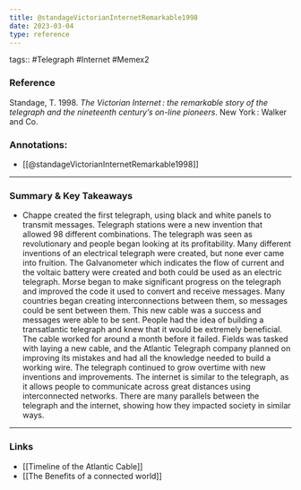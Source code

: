 ```yaml
---
title: @standageVictorianInternetRemarkable1998
date: 2023-03-04
type: reference
---
```

tags:: #Telegraph #Internet #Memex2 

### Reference 

Standage, T. 1998. _The Victorian Internet : the remarkable story of the telegraph and the nineteenth centuryʼs on-line pioneers_. New York : Walker and Co.

### Annotations: 
- [[@standageVictorianInternetRemarkable1998]]

---

### Summary & Key Takeaways

- Chappe created the first telegraph, using black and white panels to transmit messages. Telegraph stations were a new invention that allowed 98 different combinations. The telegraph was seen as revolutionary and people began looking at its profitability. Many different inventions of an electrical telegraph were created, but none ever came into fruition. The Galvanometer which indicates the flow of current and the voltaic battery were created and both could be used as an electric telegraph.  Morse began to make significant progress on the telegraph and improved the code it used to convert and receive messages. Many countries began creating interconnections between them, so messages could be sent between them. This new cable was a success and messages were able to be sent. People had the idea of building a transatlantic telegraph and knew that it would be extremely beneficial. The cable worked for around a month before it failed. Fields was tasked with laying a new cable, and the Atlantic Telegraph company planned on improving its mistakes and had all the knowledge needed to build a working wire.  The telegraph continued to grow overtime with new inventions and improvements. The internet is similar to the telegraph, as it allows people to communicate across great distances using interconnected networks. There are many parallels between the telegraph and the internet, showing how they impacted society in similar ways.

--- 

### Links
- [[Timeline of the Atlantic Cable]]
- [[The Benefits of a connected world]]

